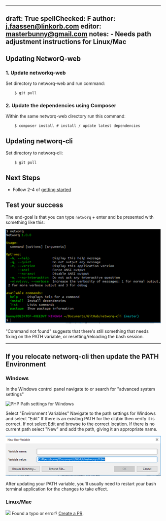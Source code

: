 
---
draft: True
spellChecked: F
author: j.faassen@linkorb.com
editor: masterbunny@gmail.com
notes: - Needs path adjustment instructions for Linux/Mac
---

## Updating NetworQ-web

### 1. Update networkq-web

Set directory to networq-web and run command:

```
	$ git pull

```

### 2. Update the dependencies using Composer

Within the same networq-web directory run this command:

```
	$ composer install # install / update latest dependencies
```

## Updating networq-cli


Set directory to networq-cli:


```
	$ git pull

```

## Next Steps

<!--- stay DRY where possible, maybe after getting started is approved and proofed copy through? --->

* Follow 2-4 of [getting started](getting-started.md)


## Test your success

The end-goal is that you can type `networq` + enter and be presented with something like this:

![cli/Bin Path settings for Windows](/images/CommandsAvailable.PNG) 

"Command not found" suggests that there's still something that needs fixing on the PATH variable, or resetting/reloading the bash session.

-----

## If you relocate networq-cli then update the PATH Environment

### Windows

In the Windows control panel navigate to or search for "advanced system settings"

![PHP Path settings for Windows](/images/PHP_Windows_VariablesSetings.PNG) 

Select "Environment Variables"
Navigate to the path settings for Windows and select "Edit"
If there is an existing PATH for the cli\bin then verify it is correct.
If not select Edit and browse to the correct location.
If there is no current path select "New" and add the path, giving it an appropriate name.

![cli/Bin Path settings for Windows](/images/EditPathforCliBin.PNG) 


After updating your PATH variable, you'll usually need to restart your bash terminal application for the changes to take effect.

### Linux/Mac







<img src="https://github.com/favicon.ico" width="48"> Found a typo or error? [Create a PR](https://github.com/networq/www.networq.io).



